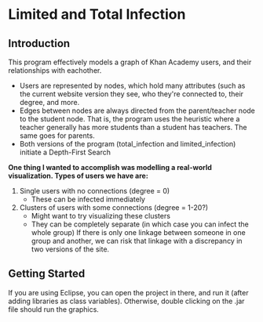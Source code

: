 # Limited and Total Infection

## Introduction

This program effectively models a graph of Khan Academy users, and their relationships with eachother. 
* Users are represented by nodes, which hold many attributes (such as the current website version they see, who they're connected to, their degree, and more.
* Edges between nodes are always directed from the parent/teacher node to the student node. That is, the program uses the heuristic where a teacher generally has more students than a student has teachers. The same goes for parents.
* Both versions of the program (total_infection and limited_infection) initiate a Depth-First Search 

**One thing I wanted to accomplish was modelling a real-world visualization. Types of users we have are:**
1. Single users with no connections (degree = 0) 
    * These can be infected immediately
2. Clusters of users with some connections (degree = 1-20?)
    * Might want to try visualizing these clusters
    * They can be completely separate (in which case you can infect the whole group)
If there is only one linkage between someone in one group and another, we can risk that linkage with a discrepancy in two versions of the site.

## Getting Started
If you are using Eclipse, you can open the project in there, and run it (after adding libraries as class variables).
Otherwise, double clicking on the .jar file should run the graphics. 
